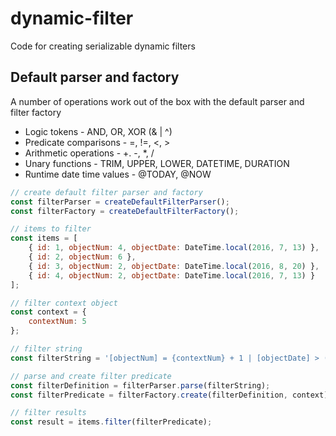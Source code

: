 # dynamic-filter
Code for creating serializable dynamic filters


## Default parser and factory

A number of operations work out of the box with the default parser and filter factory
* Logic tokens - AND, OR, XOR (& | ^)
* Predicate comparisons - =, !=, <, >
* Arithmetic operations - +. -, *, /
* Unary functions - TRIM, UPPER, LOWER, DATETIME, DURATION 
* Runtime date time values - @TODAY, @NOW

```js
// create default filter parser and factory
const filterParser = createDefaultFilterParser();
const filterFactory = createDefaultFilterFactory();

// items to filter
const items = [
    { id: 1, objectNum: 4, objectDate: DateTime.local(2016, 7, 13) },
    { id: 2, objectNum: 6 },
    { id: 3, objectNum: 2, objectDate: DateTime.local(2016, 8, 20) },
    { id: 4, objectNum: 2, objectDate: DateTime.local(2016, 7, 13) }
];

// filter context object
const context = {
    contextNum: 5
};

// filter string
const filterString = '[objectNum] = {contextNum} + 1 | [objectDate] > (@TODAY - DURATION(P1D)) ';

// parse and create filter predicate
const filterDefinition = filterParser.parse(filterString);
const filterPredicate = filterFactory.create(filterDefinition, context);

// filter results
const result = items.filter(filterPredicate);
```
